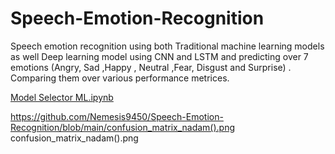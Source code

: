# Speech-Emotion-Recognition
Speech emotion recognition using both Traditional machine learning models as well Deep learning model using CNN and LSTM and predicting over 7 emotions (Angry, Sad ,Happy , Neutral ,Fear, Disgust and Surprise) .
Comparing them over various performance metrices.

[Model Selector ML.ipynb](https://github.com/Nemesis9450/Speech-Emotion-Recognition/blob/main/Model%20Selector%20ML.ipynb)

https://github.com/Nemesis9450/Speech-Emotion-Recognition/blob/main/confusion_matrix_nadam().png
confusion_matrix_nadam().png
